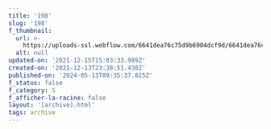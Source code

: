 ```yaml
---
title: '198'
slug: '198'
f_thumbnail:
  url: >-
    https://uploads-ssl.webflow.com/6641dea76c75d9b6904dcf9d/6641dea76c75d9b6904dd2a1_198.jpg
  alt: null
updated-on: '2021-12-15T15:03:33.989Z'
created-on: '2021-12-13T23:38:51.438Z'
published-on: '2024-05-13T09:35:37.825Z'
f_status: false
f_category: S
f_afficher-la-racine: false
layout: '[archive].html'
tags: archive
---
```



